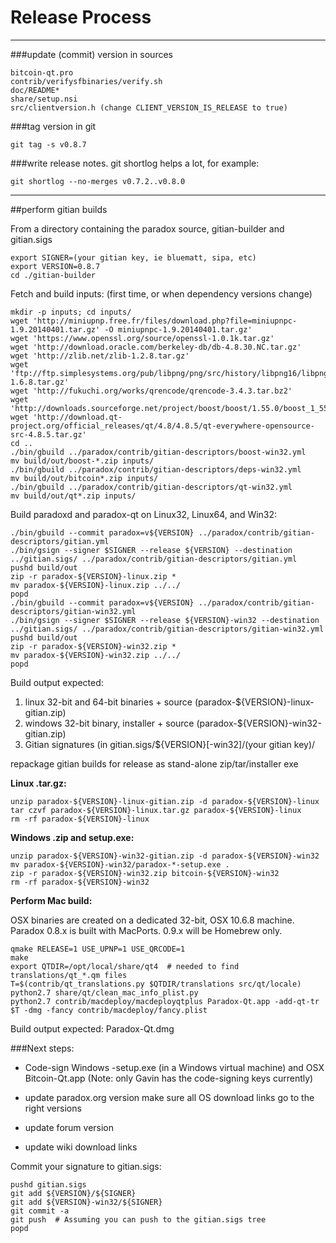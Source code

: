 Release Process
====================

* * *

###update (commit) version in sources


	bitcoin-qt.pro
	contrib/verifysfbinaries/verify.sh
	doc/README*
	share/setup.nsi
	src/clientversion.h (change CLIENT_VERSION_IS_RELEASE to true)

###tag version in git

	git tag -s v0.8.7

###write release notes. git shortlog helps a lot, for example:

	git shortlog --no-merges v0.7.2..v0.8.0

* * *

##perform gitian builds

 From a directory containing the paradox source, gitian-builder and gitian.sigs
  
	export SIGNER=(your gitian key, ie bluematt, sipa, etc)
	export VERSION=0.8.7
	cd ./gitian-builder

 Fetch and build inputs: (first time, or when dependency versions change)

	mkdir -p inputs; cd inputs/
	wget 'http://miniupnp.free.fr/files/download.php?file=miniupnpc-1.9.20140401.tar.gz' -O miniupnpc-1.9.20140401.tar.gz'
	wget 'https://www.openssl.org/source/openssl-1.0.1k.tar.gz'
	wget 'http://download.oracle.com/berkeley-db/db-4.8.30.NC.tar.gz'
	wget 'http://zlib.net/zlib-1.2.8.tar.gz'
	wget 'ftp://ftp.simplesystems.org/pub/libpng/png/src/history/libpng16/libpng-1.6.8.tar.gz'
	wget 'http://fukuchi.org/works/qrencode/qrencode-3.4.3.tar.bz2'
	wget 'http://downloads.sourceforge.net/project/boost/boost/1.55.0/boost_1_55_0.tar.bz2'
	wget 'http://download.qt-project.org/official_releases/qt/4.8/4.8.5/qt-everywhere-opensource-src-4.8.5.tar.gz'
	cd ..
	./bin/gbuild ../paradox/contrib/gitian-descriptors/boost-win32.yml
	mv build/out/boost-*.zip inputs/
	./bin/gbuild ../paradox/contrib/gitian-descriptors/deps-win32.yml
	mv build/out/bitcoin*.zip inputs/
	./bin/gbuild ../paradox/contrib/gitian-descriptors/qt-win32.yml
	mv build/out/qt*.zip inputs/

 Build paradoxd and paradox-qt on Linux32, Linux64, and Win32:
  
	./bin/gbuild --commit paradox=v${VERSION} ../paradox/contrib/gitian-descriptors/gitian.yml
	./bin/gsign --signer $SIGNER --release ${VERSION} --destination ../gitian.sigs/ ../paradox/contrib/gitian-descriptors/gitian.yml
	pushd build/out
	zip -r paradox-${VERSION}-linux.zip *
	mv paradox-${VERSION}-linux.zip ../../
	popd
	./bin/gbuild --commit paradox=v${VERSION} ../paradox/contrib/gitian-descriptors/gitian-win32.yml
	./bin/gsign --signer $SIGNER --release ${VERSION}-win32 --destination ../gitian.sigs/ ../paradox/contrib/gitian-descriptors/gitian-win32.yml
	pushd build/out
	zip -r paradox-${VERSION}-win32.zip *
	mv paradox-${VERSION}-win32.zip ../../
	popd

  Build output expected:

  1. linux 32-bit and 64-bit binaries + source (paradox-${VERSION}-linux-gitian.zip)
  2. windows 32-bit binary, installer + source (paradox-${VERSION}-win32-gitian.zip)
  3. Gitian signatures (in gitian.sigs/${VERSION}[-win32]/(your gitian key)/

repackage gitian builds for release as stand-alone zip/tar/installer exe

**Linux .tar.gz:**

	unzip paradox-${VERSION}-linux-gitian.zip -d paradox-${VERSION}-linux
	tar czvf paradox-${VERSION}-linux.tar.gz paradox-${VERSION}-linux
	rm -rf paradox-${VERSION}-linux

**Windows .zip and setup.exe:**

	unzip paradox-${VERSION}-win32-gitian.zip -d paradox-${VERSION}-win32
	mv paradox-${VERSION}-win32/paradox-*-setup.exe .
	zip -r paradox-${VERSION}-win32.zip bitcoin-${VERSION}-win32
	rm -rf paradox-${VERSION}-win32

**Perform Mac build:**

  OSX binaries are created on a dedicated 32-bit, OSX 10.6.8 machine.
  Paradox 0.8.x is built with MacPorts.  0.9.x will be Homebrew only.

	qmake RELEASE=1 USE_UPNP=1 USE_QRCODE=1
	make
	export QTDIR=/opt/local/share/qt4  # needed to find translations/qt_*.qm files
	T=$(contrib/qt_translations.py $QTDIR/translations src/qt/locale)
	python2.7 share/qt/clean_mac_info_plist.py
	python2.7 contrib/macdeploy/macdeployqtplus Paradox-Qt.app -add-qt-tr $T -dmg -fancy contrib/macdeploy/fancy.plist

 Build output expected: Paradox-Qt.dmg

###Next steps:

* Code-sign Windows -setup.exe (in a Windows virtual machine) and
  OSX Bitcoin-Qt.app (Note: only Gavin has the code-signing keys currently)

* update paradox.org version
  make sure all OS download links go to the right versions

* update forum version

* update wiki download links

Commit your signature to gitian.sigs:

	pushd gitian.sigs
	git add ${VERSION}/${SIGNER}
	git add ${VERSION}-win32/${SIGNER}
	git commit -a
	git push  # Assuming you can push to the gitian.sigs tree
	popd

